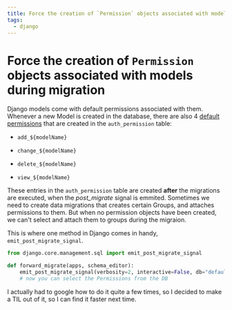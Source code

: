 ```yaml
---
title: Force the creation of `Permission` objects associated with models during migration
tags:
  - django
---
```


# Force the creation of `Permission` objects associated with models during migration

Django models come with default permissions associated with them. Whenever a new Model is created in the database, there are also 4 [default permissions](https://docs.djangoproject.com/en/5.0/topics/auth/default/#default-permissions) that are created in the `auth_permission` table:

*   `add_${modelName}`

*   `change_${modelName}`

*   `delete_${modelName}`

*   `view_${modelName}`


These entries in the `auth_permission` table are created **after** the migrations are executed, when the _post\_migrate_ signal is emmited. Sometimes we need to create data migrations that creates certain Groups, and attaches permissions to them. But when no permission objects have been created, we can't select and attach them to groups during the migraion.

This is where one method in Django comes in handy, `emit_post_migrate_signal`.

```python
from django.core.management.sql import emit_post_migrate_signal

def forward_migrate(apps, schema_editor):
    emit_post_migrate_signal(verbosity=2, interactive=False, db="default")
    # now you can select the Permissions from the DB
```

I actually had to google how to do it quite a few times, so I decided to make a TIL out of it, so I can find it faster next time.
